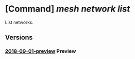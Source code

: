 # [Command] _mesh network list_

List networks.

## Versions

### [2018-09-01-preview](/Resources/mgmt-plane/L3N1YnNjcmlwdGlvbnMve30vcHJvdmlkZXJzL21pY3Jvc29mdC5zZXJ2aWNlZmFicmljbWVzaC9uZXR3b3Jrcw==/2018-09-01-preview.xml) **Preview**

<!-- mgmt-plane /subscriptions/{}/providers/microsoft.servicefabricmesh/networks 2018-09-01-preview -->
<!-- mgmt-plane /subscriptions/{}/resourcegroups/{}/providers/microsoft.servicefabricmesh/networks 2018-09-01-preview -->
